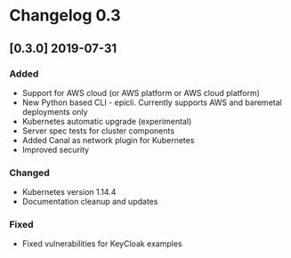 # Changelog 0.3

## [0.3.0] 2019-07-31

### Added

- Support for AWS cloud (or AWS platform or AWS cloud platform)
- New Python based CLI - epicli. Currently supports AWS and baremetal deployments only
- Kubernetes automatic upgrade (experimental)
- Server spec tests for cluster components
- Added Canal as network plugin for Kubernetes
- Improved security

### Changed

- Kubernetes version 1.14.4
- Documentation cleanup and updates

### Fixed

- Fixed vulnerabilities for KeyCloak examples
